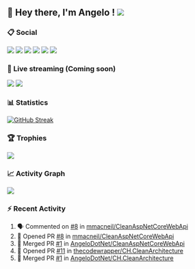 ## :wave: Hey there, I'm Angelo ! ![](https://img.shields.io/badge/Intel%20Core_i5_12th-0071C5?logo=intel&logoColor=white&style=for-the-badge)

### :clipboard: Social
[![](https://img.shields.io/badge/LinkedIn-0077B5?style=for-the-badge&logo=linkedin&logoColor=white)](https://linkedin.com/in/pirolaangelo)
[![](https://img.shields.io/badge/Instagram-E4405F?style=for-the-badge&logo=instagram&logoColor=white)](https://instagram.com/angeloit87)
[![](https://img.shields.io/badge/Telegram-2CA5E0?style=for-the-badge&logo=telegram&logoColor=white)](https://t.me/angeloit87)
[![](https://img.shields.io/badge/website-000000?style=for-the-badge&logo=About.me&logoColor=white)](https://about.me/AngeloPirola)
[![](https://img.shields.io/badge/Twitter-1DA1F2?style=for-the-badge&logo=twitter&logoColor=white)](https://twitter.com/angeloit87)
[![](https://img.shields.io/badge/Docker-1071D3?style=for-the-badge&logo=Docker&logoColor=white)](https://hub.docker.com/u/angelo87dock)

### :loudspeaker: Live streaming (Coming soon)
[![](https://img.shields.io/badge/YouTube-FF0000?style=for-the-badge&logo=youtube&logoColor=white)](https://www.youtube.com/channel/UCJ19zdw2zsjy4HfL1Tvtksw)
[![](https://img.shields.io/badge/Twitch-9146FF?style=for-the-badge&logo=twitch&logoColor=white)](https://www.twitch.tv/angeloit87)

<!--
### :money_with_wings: Donations
These are projects mainly developed out of passion, but if you want to give me a coffee, feel free!

[![](https://img.shields.io/badge/Buy_Me_A_Coffee-FFDD00?style=for-the-badge&logo=buy-me-a-coffee&logoColor=black)](https://www.buymeacoffee.com/angelodotnet)
-->

### :bar_chart: Statistics
[![GitHub Streak](https://streak-stats.demolab.com?user=angelodotnet&locale=it&date_format=j%2Fn%5B%2FY%5D)](https://git.io/streak-stats)
<!--
<p><img align="left" src="https://github-readme-stats.vercel.app/api/top-langs?username=angelodotnet&show_icons=true&locale=en&layout=compact" alt="angelodotnet" /></p>
<p>&nbsp;<img align="center" src="https://github-readme-stats.vercel.app/api?username=angelodotnet&show_icons=true&locale=en" alt="angelodotnet" /></p>
-->

### :trophy: Trophies
![](https://github-profile-trophy.vercel.app/?username=angelodotnet&theme=default)

### :chart_with_upwards_trend: Activity Graph
![](https://github-readme-activity-graph.vercel.app/graph?username=angelodotnet&theme=github)

### :zap: Recent Activity

<!--START_SECTION:activity-->
1. 🗣 Commented on [#8](https://github.com/mmacneil/CleanAspNetCoreWebApi/pull/8#issuecomment-1850352060) in [mmacneil/CleanAspNetCoreWebApi](https://github.com/mmacneil/CleanAspNetCoreWebApi)
2. 💪 Opened PR [#8](https://github.com/mmacneil/CleanAspNetCoreWebApi/pull/8) in [mmacneil/CleanAspNetCoreWebApi](https://github.com/mmacneil/CleanAspNetCoreWebApi)
3. 🎉 Merged PR [#1](https://github.com/AngeloDotNet/CleanAspNetCoreWebApi/pull/1) in [AngeloDotNet/CleanAspNetCoreWebApi](https://github.com/AngeloDotNet/CleanAspNetCoreWebApi)
4. 💪 Opened PR [#11](https://github.com/thecodewrapper/CH.CleanArchitecture/pull/11) in [thecodewrapper/CH.CleanArchitecture](https://github.com/thecodewrapper/CH.CleanArchitecture)
5. 🎉 Merged PR [#1](https://github.com/AngeloDotNet/CH.CleanArchitecture/pull/1) in [AngeloDotNet/CH.CleanArchitecture](https://github.com/AngeloDotNet/CH.CleanArchitecture)
<!--END_SECTION:activity-->
